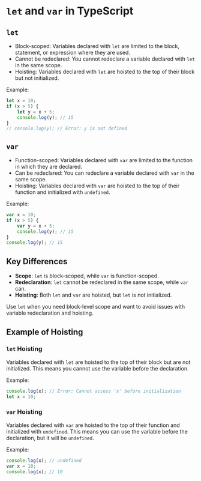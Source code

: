 # `let` and `var` in TypeScript

## `let`

- Block-scoped: Variables declared with `let` are limited to the block, statement, or expression where they are used.
- Cannot be redeclared: You cannot redeclare a variable declared with `let` in the same scope.
- Hoisting: Variables declared with `let` are hoisted to the top of their block but not initialized.

Example:
```typescript
let x = 10;
if (x > 5) {
    let y = x + 5;
    console.log(y); // 15
}
// console.log(y); // Error: y is not defined
```

## `var`

- Function-scoped: Variables declared with `var` are limited to the function in which they are declared.
- Can be redeclared: You can redeclare a variable declared with `var` in the same scope.
- Hoisting: Variables declared with `var` are hoisted to the top of their function and initialized with `undefined`.

Example:
```typescript
var x = 10;
if (x > 5) {
    var y = x + 5;
    console.log(y); // 15
}
console.log(y); // 15
```

## Key Differences

- **Scope**: `let` is block-scoped, while `var` is function-scoped.
- **Redeclaration**: `let` cannot be redeclared in the same scope, while `var` can.
- **Hoisting**: Both `let` and `var` are hoisted, but `let` is not initialized.

Use `let` when you need block-level scope and want to avoid issues with variable redeclaration and hoisting.

## Example of Hoisting

### `let` Hoisting

Variables declared with `let` are hoisted to the top of their block but are not initialized. This means you cannot use the variable before the declaration.

Example:
```typescript
console.log(x); // Error: Cannot access 'x' before initialization
let x = 10;
```

### `var` Hoisting

Variables declared with `var` are hoisted to the top of their function and initialized with `undefined`. This means you can use the variable before the declaration, but it will be `undefined`.

Example:
```typescript
console.log(x); // undefined
var x = 10;
console.log(x); // 10
```